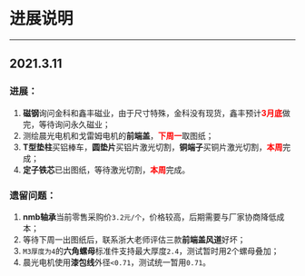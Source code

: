 # 进展说明  

-----
## 2021.3.11  
### 进展：  
1. **磁钢**询问金科和鑫丰磁业，由于尺寸特殊，金科没有现货，鑫丰预计<b><font color=red>3月底</font></b>做完，等待询问永久磁业；  
2. 测绘晨光电机和戈雷姆电机的**前端盖**，<b><font color=red>下周一</font></b>取图纸；  
3. **T型垫柱**买铝棒车，**圆垫片**买铝片激光切割，**铜端子**买铜片激光切割，<b><font color=red>本周</font></b>完成；  
4. **定子铁芯**已出图纸，等待激光切割，<b><font color=red>本周</font></b>完成。    

### 遗留问题：  
1. **nmb轴承**当前零售采购价`3.2元/个`，价格较高，后期需要与厂家协商降低成本；  
2. 等待下周一出图纸后，联系浙大老师评估三款**前端盖风道**好坏；  
3. `M3厚度为4`的**六角螺母**标准件支持最大厚度`2.4`，测试暂时用2个螺母叠加；  
4. 晨光电机使用**漆包线**外径`<0.71`，测试统一暂用`0.71`。  
